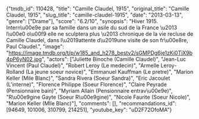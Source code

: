 {"tmdb_id": 110428, "title": "Camille Claudel, 1915", "original_title": "Camille Claudel, 1915", "slug_title": "camille-claudel-1915", "date": "2013-03-13", "genre": ["Drame"], "score": "6.2/10", "synopsis": "Hiver 1915. Intern\u00e9e par sa famille dans un asile du sud de la France \u2013 l\u00e0 o\u00f9 elle ne sculptera plus \u2013 chronique de la vie recluse de Camille Claudel, dans l\u2019attente d\u2019une visite de son fr\u00e8re, Paul Claudel.", "image": "https://image.tmdb.org/t/p/w185_and_h278_bestv2/sGMPDg6je1zKi0TiX9b4pP6yN02.jpg", "actors": ["Juliette Binoche (Camille Claudel)", "Jean-Luc Vincent (Paul Claudel)", "Robert Leroy (Le medecin)", "Armelle Leroy-Rolland (La jeune soeur novice)", "Emmanuel Kauffman (Le pretre)", "Marion Keller (Mile Blanc)", "Sandra Rivera (Soeur Sandra)", "Eric Jacoulet (L'interne)", "Florence Philippe (Soeur Florence)", "Claire Peyrade (Pensionnaire bain)", "Myriam Allain (Pensionnaire entrav\u00e9e)", "R\u00e9gine Gayte (Soeur R\u00e9gine)", "Nicole Faurite (Soeur Nicole)", "Marion Keller (Mlle Blanc)"], "comments": [], "recommandations_id": [94649, 101006, 310799, 214251], "youtube_key": "uD2F72OfoMA"}